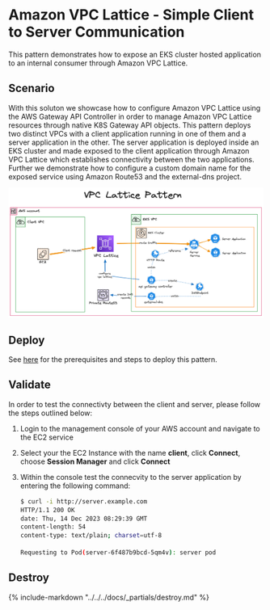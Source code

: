 # Amazon VPC Lattice - Simple Client to Server Communication

This pattern demonstrates how to expose an EKS cluster hosted application to an internal consumer through Amazon VPC Lattice.

## Scenario

With this soluton we showcase how to configure Amazon VPC Lattice using the AWS Gateway API Controller in order to manage Amazon VPC Lattice resources through native K8S Gateway API objects. This pattern deploys two distinct VPCs with a client application running in one of them and a server application in the other. The server application is deployed inside an EKS cluster and made exposed to the client application through Amazon VPC Lattice which establishes connectivity between the two applications. Further we demonstrate how to configure a custom domain name for the exposed service using Amazon Route53 and the external-dns project.

![diagram](assets/diagram.png)


## Deploy

See [here](https://aws-ia.github.io/terraform-aws-eks-blueprints/getting-started/#prerequisites) for the prerequisites and steps to deploy this pattern.

## Validate

In order to test the connectivty between the client and server, please follow the steps outlined below:

1. Login to the management console of your AWS account and navigate to the EC2 service
2. Select your the EC2 Instance with the name **client**, click **Connect**, choose **Session Manager** and click **Connect**
3. Within the console test the connecvity to the server application by entering the following command:

    ```sh
    $ curl -i http://server.example.com
    HTTP/1.1 200 OK
    date: Thu, 14 Dec 2023 08:29:39 GMT
    content-length: 54
    content-type: text/plain; charset=utf-8

    Requesting to Pod(server-6f487b9bcd-5qm4v): server pod

    ```

## Destroy

{%
   include-markdown "../../../docs/_partials/destroy.md"
%}
